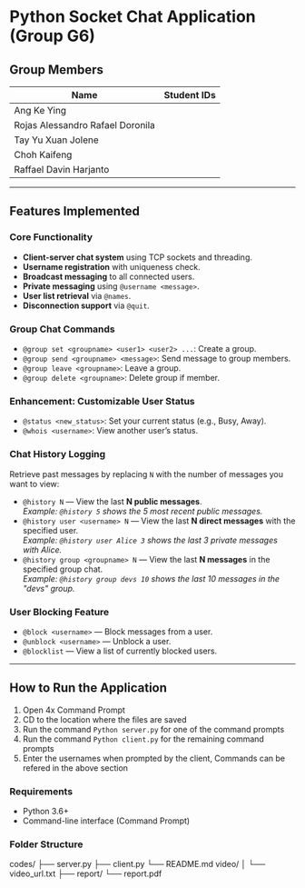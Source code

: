 # Python Socket Chat Application (Group G6)

## Group Members
| Name                             | Student IDs |
|----------------------------------|-------------|
| Ang Ke Ying                      |             |
| Rojas Alessandro Rafael Doronila |             |
| Tay Yu Xuan Jolene               |             |
| Choh Kaifeng                     |             |
| Raffael Davin Harjanto           |             |

---

## Features Implemented

### Core Functionality
- **Client-server chat system** using TCP sockets and threading.
- **Username registration** with uniqueness check.
- **Broadcast messaging** to all connected users.
- **Private messaging** using `@username <message>`.
- **User list retrieval** via `@names`.
- **Disconnection support** via `@quit`.

### Group Chat Commands
- `@group set <groupname> <user1> <user2> ...`: Create a group.
- `@group send <groupname> <message>`: Send message to group members.
- `@group leave <groupname>`: Leave a group.
- `@group delete <groupname>`: Delete group if member.

### Enhancement: Customizable User Status
- `@status <new_status>`: Set your current status (e.g., Busy, Away).
- `@whois <username>`: View another user’s status.

### Chat History Logging
Retrieve past messages by replacing `N` with the number of messages you want to view:
- `@history N` — View the last **N public messages**.  
  _Example: `@history 5` shows the 5 most recent public messages._
- `@history user <username> N` — View the last **N direct messages** with the specified user.  
  _Example: `@history user Alice 3` shows the last 3 private messages with Alice._
- `@history group <groupname> N` — View the last **N messages** in the specified group chat.  
  _Example: `@history group devs 10` shows the last 10 messages in the "devs" group._
  
### User Blocking Feature
  - `@block <username>` — Block messages from a user.  
  - `@unblock <username>` — Unblock a user.  
  - `@blocklist` — View a list of currently blocked users.

---

## How to Run the Application
1. Open 4x Command Prompt
2. CD to the location where the files are saved
3. Run the command `Python server.py` for one of the command prompts
4. Run the command `Python client.py` for the remaining command prompts
5. Enter the usernames when prompted by the client, Commands can be refered in the above section

### Requirements
- Python 3.6+
- Command-line interface (Command Prompt)

### Folder Structure
codes/
├── server.py
├── client.py
└── README.md
video/
│ └── video_url.txt
├── report/
    └── report.pdf
